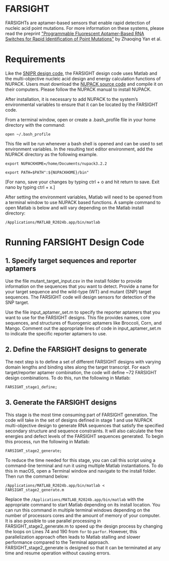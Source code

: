 # FARSIGHT
FARSIGHTs are aptamer-based sensors that enable rapid detection of nucleic acid point mutations. For more information on these systems, please read the preprint ["Programmable Fluorescent Aptamer-Based RNA Switches for Rapid Identification of Point Mutations"](https://www.medrxiv.org/content/10.1101/2025.03.07.25323576v1) by Zhaoqing Yan et al.

# Requirements
Like the [SNIPR design code](https://github.com/Albert09111/SNIPR/tree/master), the FARSIGHT design code uses Matlab and the multi-objective nucleic acid design and energy calculation functions of NUPACK. Users must download the [NUPACK source code](http://www.nupack.org/downloads) and compile it on their computers. Please follow the NUPACK manual to install NUPACK. 

After installation, it is necessary to add NUPACK to the system’s environmental variables to ensure that it can be located by the FARSIGHT code. 

From a terminal window, open or create a .bash_profile file in your home directory with the command:

`open ~/.bash_profile`

This file will be run whenever a bash shell is opened and can be used to set environment variables. In the resulting text editor environment, add the NUPACK directory as the following example.

`export NUPACKHOME=/home/Documents/nupack3.2.2`

`export PATH=$PATH":${NUPACKHOME}/bin"`

[For nano, save your changes by typing ctrl + o and hit return to save. Exit nano by typing ctrl + x.]

After setting the environment variables, Matlab will need to be opened from a terminal window to use NUPACK based functions. A sample command to open Matlab is below and will vary depending on the Matlab install directory:

`/Applications/MATLAB_R2024b.app/bin/matlab`

# Running FARSIGHT Design Code
## 1. Specify target sequences and reporter aptamers
Use the file mutant_target_input.csv in the install folder to provide information on the sequences that you want to detect. Provide a name for your target sequence and the wild-type (WT) and mutant (SNP) target sequences. The FARSIGHT code will design sensors for detection of the SNP target.

Use the file input_aptamer_set.m to specify the reporter aptamers that you want to use for the FARSIGHT designs. This file provides names, core sequences, and structures of fluorogenic aptamers like Broccoli, Corn, and Mango. Comment out the appropriate lines of code in input_aptamer_set.m to indicate the specific reporter aptamers to use.

## 2. Define the FARSIGHT designs to generate
The next step is to define a set of different FARSIGHT designs with varying domain lengths and binding sites along the target transcript. For each target/reporter aptamer combination, the code will define ~72 FARSIGHT design combinations. To do this, run the following in Matlab:

`FARSIGHT_stage1_define;`

## 3. Generate the FARSIGHT designs
This stage is the most time consuming part of FARSIGHT generation. The code will take in the set of designs defined in stage 1 and use NUPACK multi-objective design to generate RNA sequences that satisfy the specified secondary structure and sequence constraints. It will also calculate the free energies and defect levels of the FARSIGHT sequences generated. To begin this process, run the following in Matlab:

`FARSIGHT_stage2_generate;`

To reduce the time needed for this stage, you can call this script using a command-line terminal and run it using multiple Matlab instantiations. To do this in macOS, open a Terminal window and navigate to the install folder. Then run the command below:

`/Applications/MATLAB_R2024b.app/bin/matlab < FARSIGHT_stage2_generate.m`

Replace the `/Applications/MATLAB_R2024b.app/bin/matlab` with the appropriate command to start Matlab depending on its install location. You can run this command in multiple terminal windows depending on the number of processors cores and the amount of memory of your computer. It is also possible to use parallel processing in FARSIGHT_stage2_generate.m to speed up the design process by changing the loops on Lines 74 and 190 from `for` to `parfor`. However, this parallelization approach often leads to Matlab stalling and slower performance compared to the Terminal approach. FARSIGHT_stage2_generate is designed so that it can be terminated at any time and resume operation without causing errors.
